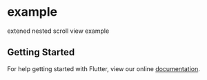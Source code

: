 # example

extened nested scroll view example

## Getting Started

For help getting started with Flutter, view our online
[documentation](https://flutter.io/).
